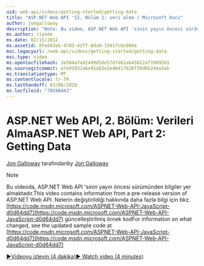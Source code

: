 ```yaml
---
uid: web-api/videos/getting-started/getting-data
title: "ASP.NET Web API 'SI, Bölüm 2: veri alma | Microsoft Docs"
author: jongalloway
description: "Note: Bu video, ASP.NET Web API 'sinin yayın öncesi sürümünden bilgiler içerir"
ms.author: riande
ms.date: 02/15/2012
ms.assetid: 0fed43a5-4703-41ff-8da9-15917cbc0944
msc.legacyurl: /web-api/videos/getting-started/getting-data
msc.type: video
ms.openlocfilehash: 2e584a7a924d985de57d7d61ab45812af19093d1
ms.sourcegitcommit: e7e91932a6e91a63e2e46417626f39d6b244a3ab
ms.translationtype: MT
ms.contentlocale: tr-TR
ms.lasthandoff: 03/06/2020
ms.locfileid: "78598443"
---
```

# <a name="aspnet-web-api-part-2-getting-data"></a><span data-ttu-id="ae0eb-103">ASP.NET Web API, 2. Bölüm: Verileri Alma</span><span class="sxs-lookup"><span data-stu-id="ae0eb-103">ASP.NET Web API, Part 2: Getting Data</span></span>

<span data-ttu-id="ae0eb-104">[Jon Galloway](https://github.com/jongalloway) tarafından</span><span class="sxs-lookup"><span data-stu-id="ae0eb-104">by [Jon Galloway](https://github.com/jongalloway)</span></span>

> [!NOTE]
> <span data-ttu-id="ae0eb-105">Bu videoda, ASP.NET Web API 'sinin yayın öncesi sürümünden bilgiler yer almaktadır.</span><span class="sxs-lookup"><span data-stu-id="ae0eb-105">This video contains information from a pre-release version of ASP.NET Web API.</span></span> <span data-ttu-id="ae0eb-106">Nelerin değiştirildiği hakkında daha fazla bilgi için bkz. [https://code.msdn.microsoft.com/ASPNET-Web-API-JavaScript-d0d64dd7](https://code.msdn.microsoft.com/ASPNET-Web-API-JavaScript-d0d64dd7) güncelleştirilmiş örnek kod</span><span class="sxs-lookup"><span data-stu-id="ae0eb-106">For information on what changed, see the updated sample code at [https://code.msdn.microsoft.com/ASPNET-Web-API-JavaScript-d0d64dd7](https://code.msdn.microsoft.com/ASPNET-Web-API-JavaScript-d0d64dd7)</span></span>

[<span data-ttu-id="ae0eb-107">&#9654;Videoyu izleyin (4 dakika)</span><span class="sxs-lookup"><span data-stu-id="ae0eb-107">&#9654; Watch video (4 minutes)</span></span>](https://channel9.msdn.com/Blogs/ASP-NET-Site-Videos/getting-data)
